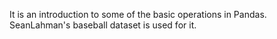 It is an introduction to some of the basic operations in Pandas. SeanLahman's baseball dataset is used for it.
